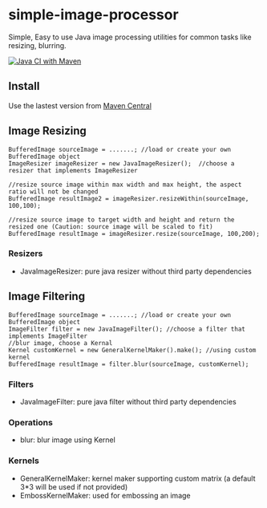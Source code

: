 # simple-image-processor
Simple, Easy to use Java image processing utilities for common tasks like resizing, blurring.

[![Java CI with Maven](https://github.com/duiyou360/simple-image-processor/actions/workflows/maven.yml/badge.svg)](https://github.com/duiyou360/simple-image-processor/actions/workflows/maven.yml)

## Install

Use the lastest version from [Maven Central](https://search.maven.org/artifact/com.duiyou360/simple-image-processor)

## Image Resizing

```
BufferedImage sourceImage = .......; //load or create your own BufferedImage object
ImageResizer imageResizer = new JavaImageResizer();  //choose a resizer that implements ImageResizer

//resize source image within max width and max height, the aspect ratio will not be changed
BufferedImage resultImage2 = imageResizer.resizeWithin(sourceImage, 100,100);

//resize source image to target width and height and return the resized one (Caution: source image will be scaled to fit)
BufferedImage resultImage = imageResizer.resize(sourceImage, 100,200); 

```
### Resizers
- JavaImageResizer: pure java resizer without third party dependencies


## Image Filtering

```
BufferedImage sourceImage = .......; //load or create your own BufferedImage object
ImageFilter filter = new JavaImageFilter(); //choose a filter that implements ImageFilter
//blur image, choose a Kernal
Kernel customKernel = new GeneralKernelMaker().make(); //using custom kernel
BufferedImage resultImage = filter.blur(sourceImage, customKernel);
```


### Filters
- JavaImageFilter: pure java filter without third party dependencies

### Operations
- blur: blur image using Kernel

### Kernels
- GeneralKernelMaker: kernel maker supporting custom matrix (a default 3*3 will be used if not provided)
- EmbossKernelMaker: used for embossing an image

